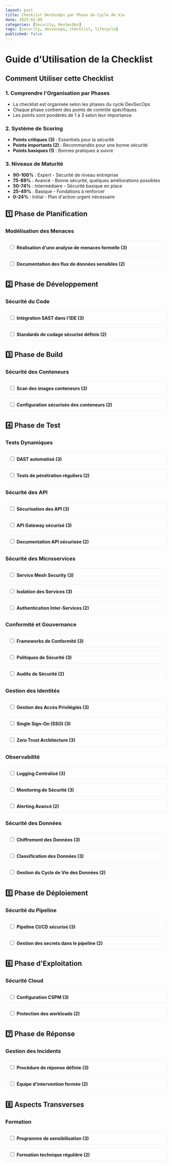 ```yaml
---
layout: post
title: Checklist DevSecOps par Phase du Cycle de Vie
date: 2025-02-09
categories: [Security, DevSecOps]
tags: [security, devsecops, checklist, lifecycle]
published: false
---
```


# **Guide d'Utilisation de la Checklist**

## **Comment Utiliser cette Checklist**

### 1. **Comprendre l'Organisation par Phases**
- La checklist est organisée selon les phases du cycle DevSecOps
- Chaque phase contient des points de contrôle spécifiques
- Les points sont pondérés de 1 à 3 selon leur importance

### 2. **Système de Scoring**
- **Points critiques (3)** : Essentiels pour la sécurité
- **Points importants (2)** : Recommandés pour une bonne sécurité
- **Points basiques (1)** : Bonnes pratiques à suivre

### 3. **Niveaux de Maturité**
- **90-100%** : Expert - Sécurité de niveau entreprise
- **75-89%** : Avancé - Bonne sécurité, quelques améliorations possibles
- **50-74%** : Intermédiaire - Sécurité basique en place
- **25-49%** : Basique - Fondations à renforcer
- **0-24%** : Initial - Plan d'action urgent nécessaire

<div id="phase-report-container"></div>

## 1️⃣ **Phase de Planification**

### Modélisation des Menaces
<div class="security-section">
  <div class="security-item">
    <input type="checkbox" class="security-check" data-weight="3" id="threat-modeling">
    <label for="threat-modeling">Réalisation d'une analyse de menaces formelle (3)</label>
    <div class="details">
      <p><strong>Description</strong>: Effectuer une analyse systématique des menaces potentielles en utilisant des méthodologies comme STRIDE ou PASTA.</p>
      <p><strong>Outils recommandés</strong>:</p>
      <ul>
        <li>Microsoft Threat Modeling Tool (Gratuit)</li>
        <li>OWASP Threat Dragon (Opensource)</li>
        <li>IriusRisk (Commercial)</li>
      </ul>
      <p><strong>Impact</strong>: Identification précoce des risques de sécurité potentiels.</p>
    </div>
  </div>

  <div class="security-item">
    <input type="checkbox" class="security-check" data-weight="2" id="data-flow">
    <label for="data-flow">Documentation des flux de données sensibles (2)</label>
    <div class="details">
      <p><strong>Description</strong>: Cartographier tous les flux de données sensibles dans l'application.</p>
      <p><strong>Outils recommandés</strong>:</p>
      <ul>
        <li>Draw.io (Gratuit)</li>
        <li>Lucidchart (Commercial)</li>
        <li>Miro (Freemium)</li>
      </ul>
      <p><strong>Impact</strong>: Compréhension claire des données à protéger.</p>
    </div>
  </div>
</div>

## 2️⃣ **Phase de Développement**

### Sécurité du Code
<div class="security-section">
  <div class="security-item">
    <input type="checkbox" class="security-check" data-weight="3" id="sast">
    <label for="sast">Intégration SAST dans l'IDE (3)</label>
    <div class="details">
      <p><strong>Description</strong>: Intégrer des outils de sécurité statiques dans l'environnement de développement.</p>
      <p><strong>Outils recommandés</strong>:</p>
      <ul>
        <li>SonarQube (Freemium)</li>
        <li>Veracode (Commercial)</li>
        <li>Checkmarx (Commercial)</li>
      </ul>
      <p><strong>Impact</strong>: Détection précoce des vulnérabilités de code.</p>
    </div>
  </div>

  <div class="security-item">
    <input type="checkbox" class="security-check" data-weight="2" id="secure-coding">
    <label for="secure-coding">Standards de codage sécurisé définis (2)</label>
    <div class="details">
      <p><strong>Description</strong>: Définir des standards de codage pour éviter les vulnérabilités.</p>
      <p><strong>Outils recommandés</strong>:</p>
      <ul>
        <li>OWASP Secure Coding Practices (Gratuit)</li>
        <li>SANS Secure Coding (Gratuit)</li>
      </ul>
      <p><strong>Impact</strong>: Réduction des risques de sécurité liés au code.</p>
    </div>
  </div>
</div>

## 3️⃣ **Phase de Build**

### Sécurité des Conteneurs
<div class="security-section">
  <div class="security-item">
    <input type="checkbox" class="security-check" data-weight="3" id="container-scan">
    <label for="container-scan">Scan des images conteneurs (3)</label>
    <div class="details">
      <p><strong>Description</strong>: Scanner les images conteneurs pour détecter les vulnérabilités.</p>
      <p><strong>Outils recommandés</strong>:</p>
      <ul>
        <li>Docker Hub (Gratuit)</li>
        <li>Quay (Freemium)</li>
        <li>CoreOS Clair (Opensource)</li>
      </ul>
      <p><strong>Impact</strong>: Sécurisation des conteneurs.</p>
    </div>
  </div>

  <div class="security-item">
    <input type="checkbox" class="security-check" data-weight="2" id="container-configuration">
    <label for="container-configuration">Configuration sécurisée des conteneurs (2)</label>
    <div class="details">
      <p><strong>Description</strong>: Configurer les conteneurs pour éviter les vulnérabilités.</p>
      <p><strong>Outils recommandés</strong>:</p>
      <ul>
        <li>Docker (Gratuit)</li>
        <li>Kubernetes (Opensource)</li>
      </ul>
      <p><strong>Impact</strong>: Sécurisation des conteneurs.</p>
    </div>
  </div>
</div>

## 4️⃣ **Phase de Test**

### Tests Dynamiques
<div class="security-section">
  <div class="security-item">
    <input type="checkbox" class="security-check" data-weight="3" id="dast">
    <label for="dast">DAST automatisé (3)</label>
    <div class="details">
      <p><strong>Description</strong>: Effectuer des tests dynamiques pour détecter les vulnérabilités.</p>
      <p><strong>Outils recommandés</strong>:</p>
      <ul>
        <li>OWASP ZAP (Opensource)</li>
        <li>Burp Suite (Commercial)</li>
        <li>Acunetix (Commercial)</li>
      </ul>
      <p><strong>Impact</strong>: Détection des vulnérabilités.</p>
    </div>
  </div>

  <div class="security-item">
    <input type="checkbox" class="security-check" data-weight="2" id="penetration-testing">
    <label for="penetration-testing">Tests de pénétration réguliers (2)</label>
    <div class="details">
      <p><strong>Description</strong>: Effectuer des tests de pénétration pour détecter les vulnérabilités.</p>
      <p><strong>Outils recommandés</strong>:</p>
      <ul>
        <li>Metasploit (Opensource)</li>
        <li>Core Impact (Commercial)</li>
      </ul>
      <p><strong>Impact</strong>: Détection des vulnérabilités.</p>
    </div>
  </div>
</div>

### Sécurité des API
<div class="security-section">
  <div class="security-item">
    <input type="checkbox" class="security-check" data-weight="3" id="api-security">
    <label for="api-security">Sécurisation des API (3)</label>
    <div class="details">
      <p><strong>Description</strong>: Mettre en place une sécurité complète pour les API.</p>
      <p><strong>Outils recommandés</strong>:</p>
      <ul>
        <li>API Security Scanner (Opensource)</li>
        <li>42Crunch (Commercial)</li>
        <li>Salt Security (Commercial)</li>
      </ul>
      <p><strong>Impact</strong>: Protection contre les attaques API.</p>
    </div>
  </div>

  <div class="security-item">
    <input type="checkbox" class="security-check" data-weight="3" id="api-gateway">
    <label for="api-gateway">API Gateway sécurisé (3)</label>
    <div class="details">
      <p><strong>Description</strong>: Implémenter un API Gateway avec des contrôles de sécurité.</p>
      <p><strong>Outils recommandés</strong>:</p>
      <ul>
        <li>Kong Gateway (Opensource)</li>
        <li>AWS API Gateway (Commercial)</li>
        <li>Azure API Management (Commercial)</li>
      </ul>
      <p><strong>Impact</strong>: Contrôle centralisé de la sécurité API.</p>
    </div>
  </div>

  <div class="security-item">
    <input type="checkbox" class="security-check" data-weight="2" id="api-documentation">
    <label for="api-documentation">Documentation API sécurisée (2)</label>
    <div class="details">
      <p><strong>Description</strong>: Documenter les aspects de sécurité des API.</p>
      <p><strong>Outils recommandés</strong>:</p>
      <ul>
        <li>Swagger/OpenAPI (Opensource)</li>
        <li>Postman (Freemium)</li>
        <li>ReadMe (Commercial)</li>
      </ul>
      <p><strong>Impact</strong>: Meilleure compréhension et utilisation sécurisée des API.</p>
    </div>
  </div>
</div>

### Sécurité des Microservices
<div class="security-section">
  <div class="security-item">
    <input type="checkbox" class="security-check" data-weight="3" id="service-mesh">
    <label for="service-mesh">Service Mesh Security (3)</label>
    <div class="details">
      <p><strong>Description</strong>: Sécuriser la communication entre les microservices.</p>
      <p><strong>Outils recommandés</strong>:</p>
      <ul>
        <li>Istio (Opensource)</li>
        <li>Linkerd (Opensource)</li>
        <li>AWS App Mesh (Commercial)</li>
      </ul>
      <p><strong>Impact</strong>: Communication sécurisée entre services.</p>
    </div>
  </div>

  <div class="security-item">
    <input type="checkbox" class="security-check" data-weight="3" id="service-isolation">
    <label for="service-isolation">Isolation des Services (3)</label>
    <div class="details">
      <p><strong>Description</strong>: Implémenter une isolation forte entre les services.</p>
      <p><strong>Outils recommandés</strong>:</p>
      <ul>
        <li>Network Policies Kubernetes (Opensource)</li>
        <li>Calico (Opensource)</li>
        <li>Cilium (Opensource)</li>
      </ul>
      <p><strong>Impact</strong>: Limitation de la propagation des attaques.</p>
    </div>
  </div>

  <div class="security-item">
    <input type="checkbox" class="security-check" data-weight="2" id="service-authentication">
    <label for="service-authentication">Authentication Inter-Services (2)</label>
    <div class="details">
      <p><strong>Description</strong>: Mettre en place une authentification forte entre services.</p>
      <p><strong>Outils recommandés</strong>:</p>
      <ul>
        <li>mTLS (Protocole)</li>
        <li>Spiffe/Spire (Opensource)</li>
        <li>HashiCorp Vault (Opensource/Commercial)</li>
      </ul>
      <p><strong>Impact</strong>: Prévention des accès non autorisés entre services.</p>
    </div>
  </div>
</div>

### Conformité et Gouvernance
<div class="security-section">
  <div class="security-item">
    <input type="checkbox" class="security-check" data-weight="3" id="compliance-frameworks">
    <label for="compliance-frameworks">Frameworks de Conformité (3)</label>
    <div class="details">
      <p><strong>Description</strong>: Mise en conformité avec les standards réglementaires.</p>
      <p><strong>Frameworks recommandés</strong>:</p>
      <ul>
        <li>GDPR/RGPD</li>
        <li>PCI DSS</li>
        <li>ISO 27001</li>
        <li>SOC 2</li>
      </ul>
      <p><strong>Impact</strong>: Conformité réglementaire et légale.</p>
    </div>
  </div>

  <div class="security-item">
    <input type="checkbox" class="security-check" data-weight="3" id="security-policies">
    <label for="security-policies">Politiques de Sécurité (3)</label>
    <div class="details">
      <p><strong>Description</strong>: Définir et maintenir des politiques de sécurité.</p>
      <p><strong>Outils recommandés</strong>:</p>
      <ul>
        <li>Confluence (Commercial)</li>
        <li>GitBook (Freemium)</li>
        <li>SharePoint (Commercial)</li>
      </ul>
      <p><strong>Impact</strong>: Standardisation des pratiques de sécurité.</p>
    </div>
  </div>

  <div class="security-item">
    <input type="checkbox" class="security-check" data-weight="2" id="security-audits">
    <label for="security-audits">Audits de Sécurité (2)</label>
    <div class="details">
      <p><strong>Description</strong>: Réaliser des audits réguliers de sécurité.</p>
      <p><strong>Outils recommandés</strong>:</p>
      <ul>
        <li>Qualys (Commercial)</li>
        <li>Rapid7 InsightVM (Commercial)</li>
        <li>OpenVAS (Opensource)</li>
      </ul>
      <p><strong>Impact</strong>: Validation continue de la sécurité.</p>
    </div>
  </div>
</div>

### Gestion des Identités
<div class="security-section">
  <div class="security-item">
    <input type="checkbox" class="security-check" data-weight="3" id="iam-management">
    <label for="iam-management">Gestion des Accès Privilégiés (3)</label>
    <div class="details">
      <p><strong>Description</strong>: Gérer les accès privilégiés de manière sécurisée.</p>
      <p><strong>Outils recommandés</strong>:</p>
      <ul>
        <li>CyberArk (Commercial)</li>
        <li>HashiCorp Vault (Opensource/Commercial)</li>
        <li>BeyondTrust (Commercial)</li>
      </ul>
      <p><strong>Impact</strong>: Contrôle des accès privilégiés.</p>
    </div>
  </div>

  <div class="security-item">
    <input type="checkbox" class="security-check" data-weight="3" id="sso-implementation">
    <label for="sso-implementation">Single Sign-On (SSO) (3)</label>
    <div class="details">
      <p><strong>Description</strong>: Implémenter une solution SSO sécurisée.</p>
      <p><strong>Outils recommandés</strong>:</p>
      <ul>
        <li>Keycloak (Opensource)</li>
        <li>Okta (Commercial)</li>
        <li>Auth0 (Commercial)</li>
      </ul>
      <p><strong>Impact</strong>: Authentification centralisée et sécurisée.</p>
    </div>
  </div>

  <div class="security-item">
    <input type="checkbox" class="security-check" data-weight="3" id="zero-trust">
    <label for="zero-trust">Zero Trust Architecture (3)</label>
    <div class="details">
      <p><strong>Description</strong>: Mettre en place une architecture Zero Trust.</p>
      <p><strong>Outils recommandés</strong>:</p>
      <ul>
        <li>Zscaler (Commercial)</li>
        <li>Cloudflare Zero Trust (Commercial)</li>
        <li>Google BeyondCorp (Commercial)</li>
      </ul>
      <p><strong>Impact</strong>: Sécurité renforcée basée sur la confiance zéro.</p>
    </div>
  </div>
</div>

### Observabilité
<div class="security-section">
  <div class="security-item">
    <input type="checkbox" class="security-check" data-weight="3" id="centralized-logging">
    <label for="centralized-logging">Logging Centralisé (3)</label>
    <div class="details">
      <p><strong>Description</strong>: Mettre en place un système de logging centralisé.</p>
      <p><strong>Outils recommandés</strong>:</p>
      <ul>
        <li>ELK Stack (Opensource)</li>
        <li>Graylog (Opensource)</li>
        <li>Splunk (Commercial)</li>
      </ul>
      <p><strong>Impact</strong>: Visibilité complète sur les événements de sécurité.</p>
    </div>
  </div>

  <div class="security-item">
    <input type="checkbox" class="security-check" data-weight="3" id="security-monitoring">
    <label for="security-monitoring">Monitoring de Sécurité (3)</label>
    <div class="details">
      <p><strong>Description</strong>: Surveiller en temps réel les événements de sécurité.</p>
      <p><strong>Outils recommandés</strong>:</p>
      <ul>
        <li>Prometheus + Grafana (Opensource)</li>
        <li>Datadog Security (Commercial)</li>
        <li>New Relic (Commercial)</li>
      </ul>
      <p><strong>Impact</strong>: Détection rapide des incidents de sécurité.</p>
    </div>
  </div>

  <div class="security-item">
    <input type="checkbox" class="security-check" data-weight="2" id="security-alerting">
    <label for="security-alerting">Alerting Avancé (2)</label>
    <div class="details">
      <p><strong>Description</strong>: Configurer des alertes intelligentes pour la sécurité.</p>
      <p><strong>Outils recommandés</strong>:</p>
      <ul>
        <li>PagerDuty (Commercial)</li>
        <li>OpsGenie (Commercial)</li>
        <li>AlertManager (Opensource)</li>
      </ul>
      <p><strong>Impact</strong>: Réponse rapide aux incidents de sécurité.</p>
    </div>
  </div>
</div>

### Sécurité des Données
<div class="security-section">
  <div class="security-item">
    <input type="checkbox" class="security-check" data-weight="3" id="data-encryption">
    <label for="data-encryption">Chiffrement des Données (3)</label>
    <div class="details">
      <p><strong>Description</strong>: Mettre en place le chiffrement des données au repos et en transit.</p>
      <p><strong>Outils recommandés</strong>:</p>
      <ul>
        <li>HashiCorp Vault (Opensource/Commercial)</li>
        <li>AWS KMS (Commercial)</li>
        <li>Azure Key Vault (Commercial)</li>
      </ul>
      <p><strong>Impact</strong>: Protection des données sensibles.</p>
    </div>
  </div>

  <div class="security-item">
    <input type="checkbox" class="security-check" data-weight="3" id="data-classification">
    <label for="data-classification">Classification des Données (3)</label>
    <div class="details">
      <p><strong>Description</strong>: Classifier et étiqueter les données selon leur sensibilité.</p>
      <p><strong>Outils recommandés</strong>:</p>
      <ul>
        <li>Microsoft Information Protection (Commercial)</li>
        <li>AWS Macie (Commercial)</li>
        <li>Google Cloud DLP (Commercial)</li>
      </ul>
      <p><strong>Impact</strong>: Protection adaptée selon la sensibilité des données.</p>
    </div>
  </div>

  <div class="security-item">
    <input type="checkbox" class="security-check" data-weight="2" id="data-lifecycle">
    <label for="data-lifecycle">Gestion du Cycle de Vie des Données (2)</label>
    <div class="details">
      <p><strong>Description</strong>: Gérer le cycle de vie complet des données.</p>
      <p><strong>Outils recommandés</strong>:</p>
      <ul>
        <li>AWS S3 Lifecycle (Commercial)</li>
        <li>Azure Storage Lifecycle (Commercial)</li>
        <li>NetApp (Commercial)</li>
      </ul>
      <p><strong>Impact</strong>: Gestion sécurisée des données tout au long de leur cycle de vie.</p>
    </div>
  </div>
</div>

## 5️⃣ **Phase de Déploiement**

### Sécurité du Pipeline
<div class="security-section">
  <div class="security-item">
    <input type="checkbox" class="security-check" data-weight="3" id="pipeline-security">
    <label for="pipeline-security">Pipeline CI/CD sécurisé (3)</label>
    <div class="details">
      <p><strong>Description</strong>: Sécuriser le pipeline CI/CD pour éviter les vulnérabilités.</p>
      <p><strong>Outils recommandés</strong>:</p>
      <ul>
        <li>Jenkins (Opensource)</li>
        <li>GitLab CI/CD (Freemium)</li>
        <li>CircleCI (Commercial)</li>
      </ul>
      <p><strong>Impact</strong>: Sécurisation du pipeline CI/CD.</p>
    </div>
  </div>

  <div class="security-item">
    <input type="checkbox" class="security-check" data-weight="2" id="secrets-management">
    <label for="secrets-management">Gestion des secrets dans le pipeline (2)</label>
    <div class="details">
      <p><strong>Description</strong>: Gérer les secrets dans le pipeline pour éviter les vulnérabilités.</p>
      <p><strong>Outils recommandés</strong>:</p>
      <ul>
        <li>HashiCorp Vault (Opensource)</li>
        <li>AWS Secrets Manager (Commercial)</li>
        <li>Google Cloud Secret Manager (Commercial)</li>
      </ul>
      <p><strong>Impact</strong>: Sécurisation des secrets.</p>
    </div>
  </div>
</div>

## 6️⃣ **Phase d'Exploitation**

### Sécurité Cloud
<div class="security-section">
  <div class="security-item">
    <input type="checkbox" class="security-check" data-weight="3" id="cspm">
    <label for="cspm">Configuration CSPM (3)</label>
    <div class="details">
      <p><strong>Description</strong>: Configurer le CSPM pour détecter les vulnérabilités.</p>
      <p><strong>Outils recommandés</strong>:</p>
      <ul>
        <li>AWS Config (Commercial)</li>
        <li>Google Cloud Security Command Center (Commercial)</li>
        <li>Azure Security Center (Commercial)</li>
      </ul>
      <p><strong>Impact</strong>: Détection des vulnérabilités.</p>
    </div>
  </div>

  <div class="security-item">
    <input type="checkbox" class="security-check" data-weight="2" id="workload-protection">
    <label for="workload-protection">Protection des workloads (2)</label>
    <div class="details">
      <p><strong>Description</strong>: Protéger les workloads pour éviter les vulnérabilités.</p>
      <p><strong>Outils recommandés</strong>:</p>
      <ul>
        <li>AWS IAM (Commercial)</li>
        <li>Google Cloud IAM (Commercial)</li>
        <li>Azure Active Directory (Commercial)</li>
      </ul>
      <p><strong>Impact</strong>: Sécurisation des workloads.</p>
    </div>
  </div>
</div>

## 7️⃣ **Phase de Réponse**

### Gestion des Incidents
<div class="security-section">
  <div class="security-item">
    <input type="checkbox" class="security-check" data-weight="3" id="incident-response">
    <label for="incident-response">Procédure de réponse définie (3)</label>
    <div class="details">
      <p><strong>Description</strong>: Définir une procédure de réponse pour les incidents de sécurité.</p>
      <p><strong>Outils recommandés</strong>:</p>
      <ul>
        <li>NIST 800-61 (Gratuit)</li>
        <li>ISO 27035 (Commercial)</li>
      </ul>
      <p><strong>Impact</strong>: Réponse efficace aux incidents de sécurité.</p>
    </div>
  </div>

  <div class="security-item">
    <input type="checkbox" class="security-check" data-weight="2" id="incident-response-team">
    <label for="incident-response-team">Équipe d'intervention formée (2)</label>
    <div class="details">
      <p><strong>Description</strong>: Former une équipe d'intervention pour les incidents de sécurité.</p>
      <p><strong>Outils recommandés</strong>:</p>
      <ul>
        <li>Cybersecurity and Infrastructure Security Agency (CISA) (Gratuit)</li>
        <li>SANS Institute (Commercial)</li>
      </ul>
      <p><strong>Impact</strong>: Réponse efficace aux incidents de sécurité.</p>
    </div>
  </div>
</div>

## 8️⃣ **Aspects Transverses**

### Formation
<div class="security-section">
  <div class="security-item">
    <input type="checkbox" class="security-check" data-weight="3" id="awareness-training">
    <label for="awareness-training">Programme de sensibilisation (3)</label>
    <div class="details">
      <p><strong>Description</strong>: Mettre en place un programme de sensibilisation pour les employés.</p>
      <p><strong>Outils recommandés</strong>:</p>
      <ul>
        <li>SANS Institute (Commercial)</li>
        <li>Cybersecurity and Infrastructure Security Agency (CISA) (Gratuit)</li>
      </ul>
      <p><strong>Impact</strong>: Sensibilisation des employés à la sécurité.</p>
    </div>
  </div>

  <div class="security-item">
    <input type="checkbox" class="security-check" data-weight="2" id="technical-training">
    <label for="technical-training">Formation technique régulière (2)</label>
    <div class="details">
      <p><strong>Description</strong>: Fournir une formation technique régulière pour les employés.</p>
      <p><strong>Outils recommandés</strong>:</p>
      <ul>
        <li>Udemy (Commercial)</li>
        <li>Coursera (Commercial)</li>
      </ul>
      <p><strong>Impact</strong>: Amélioration des compétences techniques des employés.</p>
    </div>
  </div>
</div>

<style>
.security-section {
    margin: 20px 0;
}

.security-item {
    margin: 10px 0;
    padding: 10px;
    border: 1px solid #eee;
    border-radius: 5px;
}

.security-item:hover {
    background: #f8f9fa;
}

.security-item label {
    cursor: pointer;
    font-weight: bold;
}

.details {
    margin-top: 10px;
    padding: 10px;
    background: #f8f9fa;
    border-left: 3px solid #007bff;
    display: none;
}

.security-item:hover .details {
    display: block;
}

.phase-report {
    background: #ffffff;
    padding: 20px;
    border-radius: 8px;
    box-shadow: 0 2px 4px rgba(0,0,0,0.1);
    margin: 20px 0;
}

.overall-score {
    margin-bottom: 20px;
    padding-bottom: 20px;
    border-bottom: 2px solid #eee;
}

.phase-score {
    margin: 10px 0;
}

.progress-bar {
    width: 100%;
    height: 20px;
    background: #f0f0f0;
    border-radius: 10px;
    overflow: hidden;
    margin: 10px 0;
}

.progress {
    height: 100%;
    background: linear-gradient(90deg, #ff4444 0%, #ffbb33 50%, #00C851 100%);
    transition: width 0.3s ease;
}

.maturity-level {
    font-size: 1.2em;
    font-weight: bold;
    margin: 10px 0;
}

.expert { color: #00C851; }
.advanced { color: #33b5e5; }
.intermediate { color: #ffbb33; }
.basic { color: #ff4444; }
.initial { color: #cc0000; }
</style>

<script>
document.addEventListener('DOMContentLoaded', function() {
    initializeScoring();
    
    // Ajouter les événements pour afficher/masquer les détails
    document.querySelectorAll('.security-item').forEach(item => {
        item.addEventListener('click', function(e) {
            if (e.target.tagName !== 'INPUT') {
                const details = this.querySelector('.details');
                details.style.display = details.style.display === 'block' ? 'none' : 'block';
            }
        });
    });
});

function initializeScoring() {
    const phases = [
        { name: "Planification", maxScore: 30 },
        { name: "Développement", maxScore: 45 },
        { name: "Build", maxScore: 30 },
        { name: "Test", maxScore: 60 },
        { name: "Déploiement", maxScore: 35 },
        { name: "Exploitation", maxScore: 45 },
        { name: "Réponse", maxScore: 35 },
        { name: "Aspects Transverses", maxScore: 35 }
    ];

    const checkboxes = document.querySelectorAll('.security-check');
    checkboxes.forEach(checkbox => {
        checkbox.addEventListener('change', () => updateReport(phases));
    });

    updateReport(phases);
}

function updateReport(phases) {
    let totalScore = 0;
    let totalMaxScore = 0;
    let phaseScores = [];

    phases.forEach(phase => {
        const phaseSection = document.querySelector(`h2:contains('${phase.name}')`);
        if (phaseSection) {
            let phaseScore = 0;
            const checkboxes = phaseSection.parentElement.querySelectorAll('.security-check');
            
            checkboxes.forEach(checkbox => {
                if (checkbox.checked) {
                    const weight = parseInt(checkbox.dataset.weight);
                    phaseScore += weight;
                }
            });

            phaseScores.push({
                name: phase.name,
                score: phaseScore,
                maxScore: phase.maxScore,
                percentage: (phaseScore / phase.maxScore) * 100
            });

            totalScore += phaseScore;
            totalMaxScore += phase.maxScore;
        }
    });

    const overallPercentage = (totalScore / totalMaxScore) * 100;
    const maturityLevel = getMaturityLevel(overallPercentage);
    
    let reportHTML = `
        <div class="phase-report">
            <h2> Rapport de Maturité DevSecOps</h2>
            <div class="overall-score">
                <h3>Score Global: ${totalScore}/${totalMaxScore} (${overallPercentage.toFixed(1)}%)</h3>
                <div class="maturity-level ${maturityLevel.class}">${maturityLevel.label}</div>
                <div class="progress-bar">
                    <div class="progress" style="width: ${overallPercentage}%"></div>
                </div>
            </div>
            <div class="phase-scores">
                <h3>Scores par Phase</h3>
                ${phaseScores.map(phase => `
                    <div class="phase-score">
                        <h4>${phase.name}</h4>
                        <p>Score: ${phase.score}/${phase.maxScore} (${phase.percentage.toFixed(1)}%)</p>
                        <div class="progress-bar">
                            <div class="progress" style="width: ${phase.percentage}%"></div>
                        </div>
                    </div>
                `).join('')}
            </div>
        </div>
    `;

    document.getElementById('phase-report-container').innerHTML = reportHTML;
}

function getMaturityLevel(percentage) {
    if (percentage >= 90) return { label: ' Expert - Sécurité de niveau entreprise', class: 'expert' };
    if (percentage >= 75) return { label: ' Avancé - Bonne sécurité', class: 'advanced' };
    if (percentage >= 50) return { label: ' Intermédiaire - Sécurité basique', class: 'intermediate' };
    if (percentage >= 25) return { label: ' Basique - À renforcer', class: 'basic' };
    return { label: ' Initial - Action urgente requise', class: 'initial' };
}
</script>
